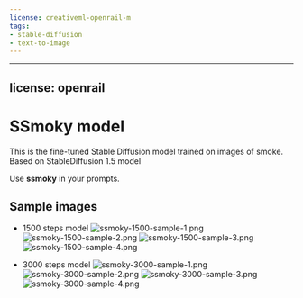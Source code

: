 ```yaml
---
license: creativeml-openrail-m
tags:
- stable-diffusion
- text-to-image
---
```


---
license: openrail
---
# SSmoky model
This is the fine-tuned Stable Diffusion model trained on images of smoke.
Based on StableDiffusion 1.5 model


Use **ssmoky** in your prompts.

## Sample images

- 1500 steps model
![ssmoky-1500-sample-1.png](https://s3.amazonaws.com/moonup/production/uploads/1667082333038-6304f64fce6b12280b1d1d1e.png)
![ssmoky-1500-sample-2.png](https://s3.amazonaws.com/moonup/production/uploads/1667082333061-6304f64fce6b12280b1d1d1e.png)
![ssmoky-1500-sample-3.png](https://s3.amazonaws.com/moonup/production/uploads/1667082333496-6304f64fce6b12280b1d1d1e.png)
![ssmoky-1500-sample-4.png](https://s3.amazonaws.com/moonup/production/uploads/1667082333305-6304f64fce6b12280b1d1d1e.png)

- 3000 steps model
![ssmoky-3000-sample-1.png](https://s3.amazonaws.com/moonup/production/uploads/1667082333494-6304f64fce6b12280b1d1d1e.png)
![ssmoky-3000-sample-2.png](https://s3.amazonaws.com/moonup/production/uploads/1667082333387-6304f64fce6b12280b1d1d1e.png)
![ssmoky-3000-sample-3.png](https://s3.amazonaws.com/moonup/production/uploads/1667082333517-6304f64fce6b12280b1d1d1e.png)
![ssmoky-3000-sample-4.png](https://s3.amazonaws.com/moonup/production/uploads/1667082333524-6304f64fce6b12280b1d1d1e.png)





